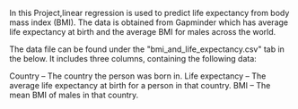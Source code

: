 In this Project,linear regression is used to predict life expectancy from body mass index (BMI). 
The data is obtained from Gapminder which has average life expectancy at birth and the average BMI for males across the world.

The data file can be found under the "bmi_and_life_expectancy.csv" tab in the below. It includes three columns, containing the following data:

Country – The country the person was born in.
Life expectancy – The average life expectancy at birth for a person in that country.
BMI – The mean BMI of males in that country.
